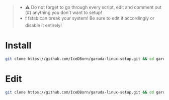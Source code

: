 >- ⚠️ Do not forget to go through every script, edit and comment out (#) anything you don't want to setup!
>- ❗ fstab can break your system! Be sure to edit it accordingly or disable it entirely!

# Install

```bash 
git clone https://github.com/IceDBorn/garuda-linux-setup.git && cd garuda-linux-setup && ./setup.sh
```

# Edit

```bash
git clone https://github.com/IceDBorn/garuda-linux-setup.git && cd garuda-linux-setup && dolphin .
```
